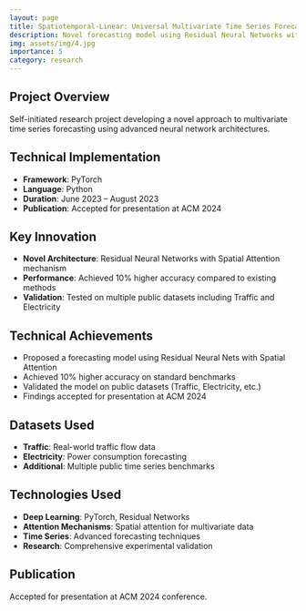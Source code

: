 ```yaml
---
layout: page
title: Spatiotemporal-Linear: Universal Multivariate Time Series Forecasting
description: Novel forecasting model using Residual Neural Networks with Spatial Attention
img: assets/img/4.jpg
importance: 5
category: research
---
```


## Project Overview
Self-initiated research project developing a novel approach to multivariate time series forecasting using advanced neural network architectures.

## Technical Implementation
- **Framework**: PyTorch
- **Language**: Python
- **Duration**: June 2023 – August 2023
- **Publication**: Accepted for presentation at ACM 2024

## Key Innovation
- **Novel Architecture**: Residual Neural Networks with Spatial Attention mechanism
- **Performance**: Achieved 10% higher accuracy compared to existing methods
- **Validation**: Tested on multiple public datasets including Traffic and Electricity

## Technical Achievements
- Proposed a forecasting model using Residual Neural Nets with Spatial Attention
- Achieved 10% higher accuracy on standard benchmarks
- Validated the model on public datasets (Traffic, Electricity, etc.)
- Findings accepted for presentation at ACM 2024

## Datasets Used
- **Traffic**: Real-world traffic flow data
- **Electricity**: Power consumption forecasting
- **Additional**: Multiple public time series benchmarks

## Technologies Used
- **Deep Learning**: PyTorch, Residual Networks
- **Attention Mechanisms**: Spatial attention for multivariate data
- **Time Series**: Advanced forecasting techniques
- **Research**: Comprehensive experimental validation

## Publication
Accepted for presentation at ACM 2024 conference.